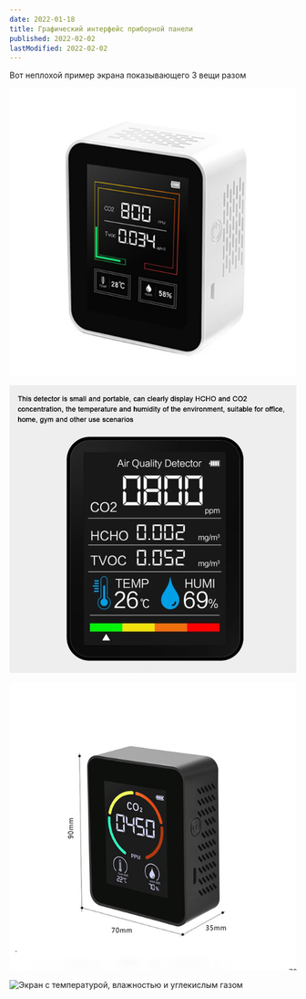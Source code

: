 ```yaml
---
date: 2022-01-18
title: Графический интерфейс приборной панели
published: 2022-02-02
lastModified: 2022-02-02
---
```


Вот неплохой пример экрана показывающего 3 вещи разом

![Экран с температурой, влажностью и углекислым газом](temp-hum-co2-display-1.jpg)

![Экран с температурой, влажностью и углекислым газом](temp-hum-co2-display-2.jpg)

![Экран с температурой, влажностью и углекислым газом](temp-hum-co2-display-3.jpg)

![Экран с температурой, влажностью и углекислым газом](temp-hum-co2-display-4.jpg)